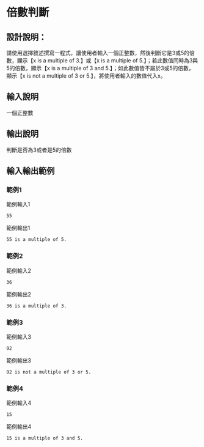 # 倍數判斷

## 設計說明：
請使用選擇敘述撰寫一程式，讓使用者輸入一個正整數，然後判斷它是3或5的倍數，顯示【x is a multiple of 3.】或【x is a multiple of 5.】；若此數值同時為3與5的倍數，顯示【x is a multiple of 3 and 5.】；如此數值皆不屬於3或5的倍數，顯示【x is not a multiple of 3 or 5.】，將使用者輸入的數值代入x。

## 輸入說明
一個正整數


## 輸出說明
判斷是否為3或者是5的倍數


## 輸入輸出範例

### 範例1
範例輸入1
```
55
```
範例輸出1
```
55 is a multiple of 5.
```
### 範例2
範例輸入2
```
36
```
範例輸出2
```
36 is a multiple of 3.
```
### 範例3
範例輸入3
```
92
```
範例輸出3
```
92 is not a multiple of 3 or 5.
```
### 範例4
範例輸入4
```
15
```
範例輸出4
```
15 is a multiple of 3 and 5.
```